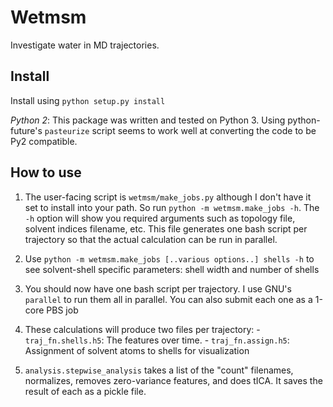 Wetmsm
======

Investigate water in MD trajectories.

Install
-------

Install using `python setup.py install`

*Python 2*: This package was written and tested on Python 3. Using
python-future's `pasteurize` script seems to work well at converting
the code to be Py2 compatible.


How to use
------------


 1. The user-facing script is `wetmsm/make_jobs.py` although I don't have
    it set to install into your path. So run `python -m wetmsm.make_jobs -h`.
    The `-h` option will show you required arguments such as topology file,
    solvent indices filename, etc. This file generates one bash script per
    trajectory so that the actual calculation can be run in parallel.

 1. Use `python -m wetmsm.make_jobs [..various options..] shells -h` to see
    solvent-shell specific parameters: shell width and number of shells

 1. You should now have one bash script per trajectory. I use GNU's `parallel`
    to run them all in parallel. You can also submit each one as a 1-core
    PBS job

 1. These calculations will produce two files per trajectory: 
        - `traj_fn.shells.h5`: The features over time.
        - `traj_fn.assign.h5`: Assignment of solvent atoms to shells for
                               visualization

 1. `analysis.stepwise_analysis` takes a list of the "count" filenames,
    normalizes, removes zero-variance features, and does tICA. It saves
    the result of each as a pickle file.
